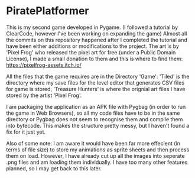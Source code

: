 # PiratePlatformer
This is my second game developed in Pygame. (I followed a tutorial by ClearCode, however I've been working on expanding the game)
Almost all the commits on this repository happened after I completed the tutorial and have been either additions or modifications to the project.
The art is by 'Pixel Frog' who released the pixel art for free (under a Public Domain License), I made a small donation to them and this is where to find them: https://pixelfrog-assets.itch.io/

All the files that the game requires are in the Directory 'Game': 'Tiled' is the directory where my save files for the level editor that generates CSV files for game is stored, 'Treasure Hunters' is where the orignial art files I have stored by the artist 'Pixel Frog'. 

I am packaging the application as an APK file with Pygbag (in order to run the game in Web Browsers), so all my code files have to be in the same directory or Pygbag does not seem to recognise them and compile them into bytecode. 
This makes the structure pretty messy, but I haven't found a fix for it just yet.

Also of some note: I am aware it would have been far more effecient (in terms of file size) to store my animations as sprite sheets and then process them on load. However, I have already cut up all the images into seperate .png files and am loading them individually. I have too many other features planned, so I may get back to this later. 
